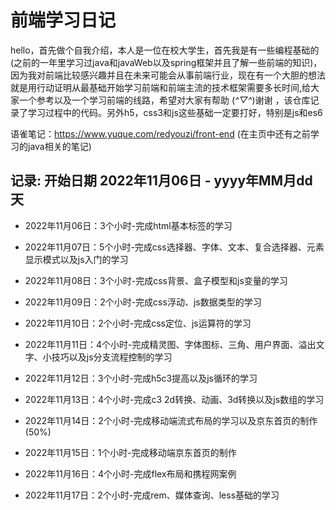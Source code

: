# 前端学习日记

hello，首先做个自我介绍，本人是一位在校大学生，首先我是有一些编程基础的(之前的一年里学习过java和javaWeb以及spring框架并且了解一些前端的知识)，因为我对前端比较感兴趣并且在未来可能会从事前端行业，现在有一个大胆的想法就是用行动证明从最基础开始学习前端和前端主流的技术框架需要多长时间,给大家一个参考以及一个学习前端的线路，希望对大家有帮助 (*^▽^*)谢谢 ，该仓库记录了学习过程中的代码。另外h5，css3和js这些基础一定要打好，特别是js和es6


语雀笔记：https://www.yuque.com/redyouzi/front-end (在主页中还有之前学习的java相关的笔记)

## 记录: 开始日期 2022年11月06日 - yyyy年MM月dd天

- 2022年11月06日：3个小时-完成html基本标签的学习

- 2022年11月07日：5个小时-完成css选择器、字体、文本、复合选择器、元素显示模式以及js入门的学习

- 2022年11月08日：3个小时-完成css背景、盒子模型和js变量的学习

- 2022年11月09日：2个小时-完成css浮动、js数据类型的学习

- 2022年11月10日：2个小时-完成css定位、js运算符的学习

- 2022年11月11日：4个小时-完成精灵图、字体图标、三角、用户界面、溢出文字、小技巧以及js分支流程控制的学习

- 2022年11月12日：3个小时-完成h5c3提高以及js循环的学习

- 2022年11月13日：4个小时-完成c3 2d转换、动画、3d转换以及js数组的学习

- 2022年11月14日：2个小时-完成移动端流式布局的学习以及京东首页的制作(50%)

- 2022年11月15日：1个小时-完成移动端京东首页的制作

- 2022年11月16日：4个小时-完成flex布局和携程网案例

- 2022年11月17日：2个小时-完成rem、媒体查询、less基础的学习